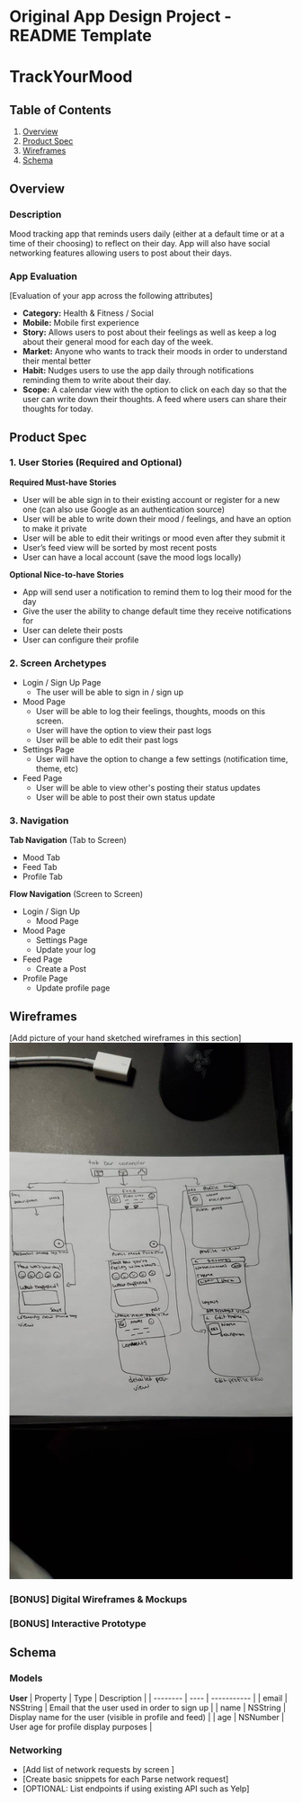 Original App Design Project - README Template
===

# TrackYourMood 

## Table of Contents
1. [Overview](#Overview)
1. [Product Spec](#Product-Spec)
1. [Wireframes](#Wireframes)
2. [Schema](#Schema)

## Overview
### Description
Mood tracking app that reminds users daily (either at a default time or at a time of their choosing) to reflect on their day. App will also have social networking features allowing users to post about their days.

### App Evaluation
[Evaluation of your app across the following attributes]
- **Category:** Health & Fitness / Social
- **Mobile:** Mobile first experience 
- **Story:** Allows users to post about their feelings as well as keep a log about their general mood for each day of the week.
- **Market:** Anyone who wants to track their moods in order to understand their mental better
- **Habit:** Nudges users to use the app daily through notifications reminding them to write about their day.
- **Scope:** A calendar view with the option to click on each day so that the user can write down their thoughts. A feed where users can share their thoughts for today.

## Product Spec

### 1. User Stories (Required and Optional)

**Required Must-have Stories**

* User will be able sign in to their existing account or register for a new one (can also use Google as an authentication source)
* User will be able to write down their mood / feelings, and have an option to make it private
* User will be able to edit their writings or mood even after they submit it
* User’s feed view will be sorted by most recent posts
* User can have a local account (save the mood logs locally)


**Optional Nice-to-have Stories**
 

* App will send user a notification to remind them to log their mood for the day
* Give the user the ability to change default time they receive notifications for 
* User can delete their posts
* User can configure their profile


### 2. Screen Archetypes

* Login / Sign Up Page
   * The user will be able to sign in / sign up
* Mood Page
   * User will be able to log their feelings, thoughts, moods on this screen.
   * User will have the option to view their past logs 
   * User will be able to edit their past logs
* Settings Page
    * User will have the option to change a few settings (notification time, theme, etc)
* Feed Page
    * User will be able to view other's posting their status updates
    * User will be able to post their own status update
### 3. Navigation

**Tab Navigation** (Tab to Screen)

* Mood Tab
* Feed Tab
* Profile Tab

**Flow Navigation** (Screen to Screen)

* Login / Sign Up 
   * Mood Page
* Mood Page
   * Settings Page
   * Update your log
* Feed Page
    * Create a Post
* Profile Page 
    * Update profile page

## Wireframes
[Add picture of your hand sketched wireframes in this section]
<img src="handwritten_wireframe.jpg" width=600>

### [BONUS] Digital Wireframes & Mockups

### [BONUS] Interactive Prototype

## Schema 
### Models
**User**
| Property | Type | Description |
| -------- | ---- | ----------- |
| email | NSString | Email that the user used in order to sign up |
| name | NSString | Display name for the user (visible in profile and feed) |
| age | NSNumber | User age for profile display purposes |

### Networking
- [Add list of network requests by screen ]
- [Create basic snippets for each Parse network request]
- [OPTIONAL: List endpoints if using existing API such as Yelp]
